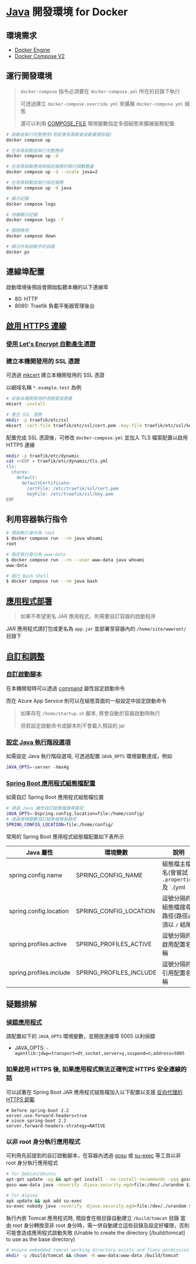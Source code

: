 # [Java](https://github.com/microsoft/java) 開發環境 for Docker

## 環境需求

- [Docker Engine](https://docs.docker.com/install/)
- [Docker Compose V2](https://docs.docker.com/compose/cli-command/)

## 運行開發環境

> `docker-compose` 指令必須要在 `docker-compose.yml` 所在的目錄下執行
>
> 可透過建立 `docker-compose.override.yml` 來擴展 `docker-compose.yml` 組態
>
> 還可以利用 [COMPOSE_FILE](https://docs.docker.com/compose/reference/envvars/#compose_file) 環境變數指定多個組態來擴展服務配置

```sh
# 啟動並執行完整應用(若配置有異動會自動重建容器)
docker compose up

# 在背景啟動並執行完整應用
docker compose up -d

# 在背景啟動應用時指定服務的執行個數數量
docker compose up -d --scale java=2

# 在背景啟動並執行指定服務
docker compose up -d java

# 顯示記錄
docker compose logs

# 持續顯示記錄
docker compose logs -f

# 關閉應用
docker compose down

# 顯示所有啟動中的容器
docker ps
```

## 連線埠配置

啟動環境後預設會開始監聽本機的以下連線埠

- 80: HTTP
- 8080: Traefik 負載平衡器管理後台

## [啟用 HTTPS 連線](https://doc.traefik.io/traefik/https/tls/)

### [使用 Let's Encrypt 自動產生憑證](https://doc.traefik.io/traefik/https/acme/)

### 建立本機開發用的 SSL 憑證

可透過 [mkcert](https://github.com/FiloSottile/mkcert) 建立本機開發用的 SSL 憑證

以網域名稱 `*.example.test` 為例

```sh
# 安裝本機開發用的憑證簽發證書
mkcert -install

# 產生 SSL 憑證
mkdir -p traefik/etc/ssl
mkcert -cert-file traefik/etc/ssl/cert.pem -key-file traefik/etc/ssl/key.pem '*.example.test'
```

配置完成 SSL 憑證後，可修改 `docker-compose.yml` 並加入 TLS 檔案配置以啟用 HTTPS 連線

```sh
mkdir -p traefik/etc/dynamic
cat <<EOF > traefik/etc/dynamic/tls.yml
tls:
  stores:
    default:
      defaultCertificate:
        certFile: /etc/traefik/ssl/cert.pem
        keyFile: /etc/traefik/ssl/key.pem
EOF
```

## 利用容器執行指令

```sh
# 預設執行身分為 root
$ docker compose run --rm java whoami
root

# 指定執行身分為 www-data
$ docker compose run --rm --user www-data java whoami
www-data

# 執行 Bash Shell
$ docker compose run --rm java bash
```

## [應用程式部署](https://docs.microsoft.com/azure/app-service/configure-language-java#configure-jar-applications)

> 如果不希望更名 JAR 應用程式，則需要自訂容器的啟動程序

JAR 應用程式請打包或更名為 `app.jar` 並部署至容器內的 `/home/site/wwwroot/` 目錄下

## [自訂和調整](https://docs.microsoft.com/azure/app-service/configure-language-java#customization-and-tuning)

### [自訂啟動腳本](https://github.com/Azure-App-Service/java/blob/dev/shared/init_container.sh)

在本機開發時可以透過 [command](https://docs.docker.com/compose/compose-file/#command) 屬性設定啟動命令

而在 Azure App Service 則可以在組態頁面的一般設定中設定啟動命令

> 如果存在 `/home/startup.sh` 腳本, 將會自動於容器啟動時執行
>
> 但若設定啟動命令或腳本則不會載入預設的 jar

### [設定 Java 執行階段選項](https://docs.microsoft.com/azure/app-service/configure-language-java#set-java-runtime-options)

如需設定 Java 執行階段選項, 可透過配置 `JAVA_OPTS` 環境變數達成，例如

```sh
JAVA_OPTS=-server -Xmx4g
```

### [Spring Boot 應用程式組態檔配置](https://docs.spring.io/spring-boot/docs/current/reference/html/howto.html#howto-change-the-location-of-external-properties)

如需自訂 Spring Boot 應用程式組態檔位置

```sh
# 透過 Java 屬性自訂組態檔搜尋路徑
JAVA_OPTS=-Dspring.config.location=file:/home/config/
# 透過環境變數自訂組態檔搜尋路徑
SPRING_CONFIG_LOCATION=file:/home/config/
```

常用的 Spring Boot 應用程式組態檔配置如下表所示

| Java 屬性               | 環境變數                | 說明                                                       | 預設值                                                  |
| ----------------------- | ----------------------- | ---------------------------------------------------------- | ------------------------------------------------------- |
| spring.config.name      | SPRING_CONFIG_NAME      | 組態檔主檔名(會嘗試 `.properties` 及 `.(yml|yaml)` 副檔案) | `application`                                           |
| spring.config.location  | SPRING_CONFIG_LOCATION  | 逗號分隔的組態檔搜尋路徑(路徑必須以 `/` 結尾)              | `classpath:/,classpath:/config/,file:./,file:./config/` |
| spring.profiles.active  | SPRING_PROFILES_ACTIVE  | 逗號分隔的啟用配置名稱                                     |                                                         |
| spring.profiles.include | SPRING_PROFILES_INCLUDE | 逗號分隔的引用配置名稱                                     |                                                         |

## 疑難排解

### [偵錯應用程式](https://www.baeldung.com/spring-debugging)

請配置如下的 `JAVA_OPTS` 環境變數，並開放連接埠 5005 以利偵錯

- JAVA_OPTS: `-agentlib:jdwp=transport=dt_socket,server=y,suspend=n,address=5005`

### 如果啟用 HTTPS 後, 如果應用程式無法正確判定 HTTPS 安全連線的話

可以試著在 Spring Boot JAR 應用程式組態檔加入以下配置以支援 [反向代理的 HTTPS 卸載](https://docs.spring.io/spring-boot/docs/current/reference/html/howto.html#howto-use-behind-a-proxy-server)

```ini:application.properties
# before spring-boot 2.2
server.use-forward-headers=true
# since spring-boot 2.2
server.forward-headers-strategy=NATIVE
```

### 以非 root 身分執行應用程式

可利用先前提到的自訂啟動腳本，在容器內透過 [gosu](https://github.com/tianon/gosu) 或 [su-exec](https://github.com/ncopa/su-exec) 等工具以非 root 身分執行應用程式

```sh
# for Debian/Ubuntu
apt-get update -qq && apt-get install --no-install-recommends -yqq gosu
gosu www-data java -noverify -Djava.security.egd=file:/dev/./urandom $JAVA_OPTS -jar $JAR_FILE

# for Alpine
apk update && apk add su-exec
su-exec nobody java -noverify -Djava.security.egd=file:/dev/./urandom $JAVA_OPTS -jar $JAR_FILE
```

執行內嵌 Tomcat 應用程式時, 預設會在根目錄自動建立 `/build/tomcat` 目錄
當由 root 身分轉換至非 root 身分時，需一併自動建立這些目錄及設定好權限，否則可能會造成應用程式啟動失敗 (Unable to create the directory [/build/tomcat] to use as the base directory)

```sh
# ensure embedded tomcat working directory exists and fixes permission
mkdir -p /build/tomcat && chown -R www-data:www-data /build/tomcat
```
